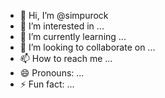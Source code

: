 - 👋 Hi, I’m @simpurock
- 👀 I’m interested in ...
- 🌱 I’m currently learning ...
- 💞️ I’m looking to collaborate on ...
- 📫 How to reach me ...
- 😄 Pronouns: ...
- ⚡ Fun fact: ...

<!---
simpurock/simpurock is a ✨ special ✨ repository because its `README.md` (this file) appears on your GitHub profile.
You can click the Preview link to take a look at your changes.
--->
